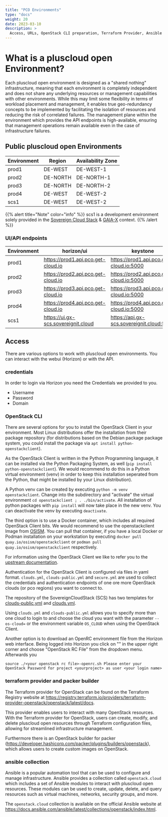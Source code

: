 ```yaml
---
title: "PCO Environments"
type: "docs"
weight: 20
date: 2023-03-10
description: >
  Access, URLs, OpenStack CLI preparation, Terraform Provider, Ansible Collections
---
```


# What is a pluscloud open Environment?

Each pluscloud open environment is designed as a "shared nothing" infrastructure, meaning that each environment is completely independent and does not share any underlying resources or management capabilities with other environments. While this may limit some flexibility in terms of workload placement and management, it enables true geo-redundancy concepts to be implemented by facilitating the isolation of resources and reducing the risk of correlated failures. The management plane within the environment which provides the API endpoints is high-available, ensuring that management operations remain available even in the case of infrastructure failures.

## Public pluscloud open Environments

| Environment | Region   | Availability Zone |
|-------------|----------|-------------------|
| prod1       | DE-WEST  | DE-WEST-1         |
| prod2       | DE-NORTH | DE-NORTH-1        |
| prod3       | DE-NORTH | DE-NORTH-2        |
| prod4       | DE-WEST  | DE-WEST-2         |
| scs1        | DE-WEST  | DE-WEST-2         |

{{% alert title="Note" color="info" %}}
scs1 is a development environment solely provided in the [Sovereign Cloud Stack](https://scs.community) & [GAIA-X](https://gaia-x.eu) context.
{{% /alert %}}

### UI/API endpoints

| Environment | horizon/ui                            | keystone                                    |
|-------------|---------------------------------------|---------------------------------------------|
| prod1       | <https://prod1.api.pco.get-cloud.io>  | <https://prod1.api.pco.get-cloud.io:5000>   |
| prod2       | <https://prod2.api.pco.get-cloud.io>  | <https://prod2.api.pco.get-cloud.io:5000>   |
| prod3       | <https://prod3.api.pco.get-cloud.io>  | <https://prod3.api.pco.get-cloud.io:5000>   |
| prod4       | <https://prod4.api.pco.get-cloud.io>  | <https://prod4.api.pco.get-cloud.io:5000>   |
| scs1        | <https://ui.gx-scs.sovereignit.cloud> | <https://api.gx-scs.sovereignit.cloud:5000> |

## Access

There are various options to work with pluscloud open environments. You can interact with the webui (Horizon) or with the API. 

### credentials

In order to login via Horizon you need the Credentials we provided to you.

* Username 
* Password
* Domain

### OpenStack CLI

There are several options for you to install the OpenStack Client in your environment. Most Linux distributions offer the installation from their package repository (for distributions based on the Debian package  package system, you could install the package via `apt install python-openstackclient`). 

As the OpenStack Client is written in the Python Programming language, it can be installed via the Python Packaging System, as well (`pip install python-openstackclient`). We would recommend to do this in a Python virtual environment (venv) in order to keep this installation seperated from the Python, that might be installed by your Linux distribution).

A Python venv can be created by executing `python -m venv openstackclient`. Change into the subdirectory and "activate" the virtual environment `cd openstackclient ; . ./bin/activate`. All installation of python packages with `pip install` will now take place in the new venv. You can deactivate the venv by executing `deactivate`. 

The third option is to use a Docker container, which includes all required OpenStack Client bits. We would recommend to use the openstackclient Image from [OSISM](https://osism.tech/de). You can pull that container, if you have a local Docker or Podman installation on your workstation by executing `docker pull quay.io/osism/openstackclient` or `podman pull quay.io/osism/openstackclient` respectively.

For information using the OpenStack Client we like to refer you to the [upstream documentation](https://docs.openstack.org/python-openstackclient/latest/index.html).

Authentication for the OpenStack Client is configured via files in yaml format. `clouds.yml`, `clouds-public.yml` and `secure.yml` are used to collect the credentials and authentication endpoints of one ore more  OpenStack clouds (or pco regions) you want to connect to.

The repository of the SovereignCloudStack (SCS) has two templates for [clouds-public.yml](https://github.com/SovereignCloudStack/docs/blob/main/community/contribute/cloud-resources/clouds-public.yaml) and [clouds.yml](https://github.com/SovereignCloudStack/docs/blob/main/community/contribute/cloud-resources/clouds.yaml.sample).

Using `clouds.yml` and `clouds-public.yml` allows you to specify more than one cloud to login to and choose the cloud you want with the parameter `--os-cloud=` or the environment variable `OS_CLOUD` when using the OpenStack Client.

Another option is to download an OpenRC environment file from the Horizon web interface. Being logged into Horizon you click on "<your login name>" in the upper right corner and choose "OpenStack RC File" from the dropdown menu.
Afterwards you 

``source ./<your openstack rc file>-openrc.sh
  Please enter your OpenStack Password for project <yourproject> as user <your login name>``

### terraform provider and packer builder

The Terraform provider for OpenStack can be found on the Terraform Registry website at <https://registry.terraform.io/providers/terraform-provider-openstack/openstack/latest/docs>. 

This provider enables users to interact with many OpenStack resources. With the Terraform provider for OpenStack, users can create, modify, and delete pluscloud open resources through Terraform configuration files, allowing for streamlined infrastructure management. 

Furthermore there is an OpenStack builder for packer (<https://developer.hashicorp.com/packer/plugins/builders/openstack>), which allows users to create custom images on OpenStack.

### ansible collection

Ansible is a popular automation tool that can be used to configure and manage infrastructure. Ansible provides a collection called `openstack.cloud` which includes a set of Ansible modules to interact with pluscloud open resources. These modules can be used to create, update, delete, and query resources such as virtual machines, networks, security groups, and more. 

The `openstack.cloud` collection is available on the official Ansible website at <https://docs.ansible.com/ansible/latest/collections/openstack/index.html>.
